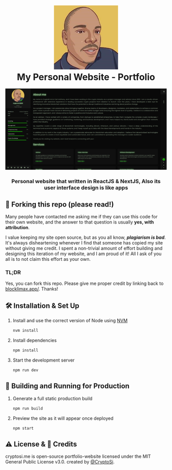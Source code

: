 <h1 align="center">
    <img width="200px" src="./public/favicon.png" alt="Crypto O.G (2012)"/>
    <br/>
    My Personal Website - Portfolio
</h1>

<div align="center">
    <img src="./README.png" alt="Crypto O.G (2012)"/>
</div>

<h3 align="center">
    Personal website that written in ReactJS & NextJS, Also its user interface design is like apps
</h3>

## 🚨 Forking this repo (please read!)

Many people have contacted me asking me if they can use this code for their own website, and the answer to that question is usually **yes, with attribution**.

I value keeping my site open source, but as you all know, _**plagiarism is bad**_. It's always disheartening whenever I find that someone has copied my site without giving me credit. I spent a non-trivial amount of effort building and designing this iteration of my website, and I am proud of it! All I ask of you all is to not claim this effort as your own.

### TL;DR

Yes, you can fork this repo. Please give me proper credit by linking back to [blocklimax.app/](https://blocklimax.netlify.app/). Thanks!

## 🛠 Installation & Set Up

1. Install and use the correct version of Node using [NVM](https://github.com/nvm-sh/nvm)

   ```sh
   nvm install
   ```

2. Install dependencies

   ```sh
   npm install
   ```

3. Start the development server

   ```sh
   npm run dev
   ```

## 🚀 Building and Running for Production

1. Generate a full static production build

   ```sh
   npm run build
   ```

1. Preview the site as it will appear once deployed

   ```sh
   npm start
   ```

## ⚠️ License & 📝 Credits
cryptosi.me is open-source portfolio-website licensed under the MIT General Public License v3.0. created by [@CryptoSi](https://github.com/CryptoSi).
